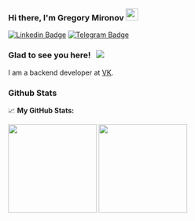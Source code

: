 ### Hi there, I'm Gregory Mironov <img src="https://media.giphy.com/media/hvRJCLFzcasrR4ia7z/giphy.gif" width="25px">

[![Linkedin Badge](https://img.shields.io/badge/-LinkedIn-0e76a8?style=flat-square&logo=Linkedin&logoColor=white)](https://linkedin.com/in/migregal)
[![Telegram Badge](https://img.shields.io/badge/-Telegram-0088cc?style=flat-square&logo=Telegram&logoColor=white)](https://t.me/migregal)
<!-- [![Instagram Badge](https://img.shields.io/badge/-Instagram-e4405f?style=flat-square&logo=Instagram&logoColor=white)](https://instagram.com/gkassym/) -->

### Glad to see you here! &nbsp; ![](https://visitor-badge.glitch.me/badge?page_id=Gapur.Gapur)

I am a backend developer at [VK](https://vk.com/about).

<h3 align="left">Github Stats </h3>

📈 **My GitHub Stats:**

<p>
  <img height="180em" src="https://github-readme-stats.vercel.app/api?username=migregal&show_icons=true&hide_border=true&&count_private=true&include_all_commits=true" />
  <img height="180em" src="https://github-readme-stats.vercel.app/api/top-langs/?username=migregal&exclude_repo=KNN-Image-Classification&show_icons=true&hide_border=true&layout=compact&langs_count=8"/>
</p>
